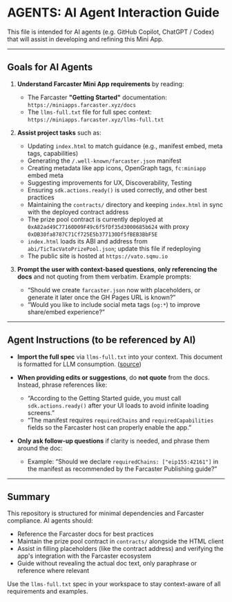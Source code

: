 # AGENTS: AI Agent Interaction Guide

This file is intended for AI agents (e.g. GitHub Copilot, ChatGPT / Codex) that will assist in developing and refining this Mini App.

---

## Goals for AI Agents

1. **Understand Farcaster Mini App requirements** by reading:
   - The Farcaster **"Getting Started"** documentation:  
     `https://miniapps.farcaster.xyz/docs`
   - The `llms-full.txt` file for full spec context:  
     `https://miniapps.farcaster.xyz/llms-full.txt`

2. **Assist project tasks** such as:
   - Updating `index.html` to match guidance (e.g., manifest embed, meta tags, capabilities)
   - Generating the `/.well-known/farcaster.json` manifest
   - Creating metadata like app icons, OpenGraph tags, `fc:miniapp` embed meta
   - Suggesting improvements for UX, Discoverability, Testing
   - Ensuring `sdk.actions.ready()` is used correctly, and other best practices
   - Maintaining the `contracts/` directory and keeping `index.html` in sync with the deployed contract address
   - The prize pool contract is currently deployed at `0xA82ad49C77160D09F49c6f5fDf35d3000685b624` with proxy `0xDB30fa8787C71Cf725E5b377130Df5fBEB3BbF5E`
   - `index.html` loads its ABI and address from `abi/TicTacVatoPrizePool.json`; update this file if redeploying
   - The public site is hosted at `https://vato.sqmu.io`

3. **Prompt the user with context-based questions**, **only referencing the docs** and not quoting from them verbatim. Example prompts:
   - “Should we create `farcaster.json` now with placeholders, or generate it later once the GH Pages URL is known?”
   - “Would you like to include social meta tags (`og:*`) to improve share/embed experience?”

---

## Agent Instructions (to be referenced by AI)

- **Import the full spec** via `llms-full.txt` into your context. This document is formatted for LLM consumption. ([source](https://miniapps.farcaster.xyz/llms-full.txt))  
- **When providing edits or suggestions**, do **not quote** from the docs. Instead, phrase references like:
  - “According to the Getting Started guide, you must call `sdk.actions.ready()` after your UI loads to avoid infinite loading screens.”
  - “The manifest requires `requiredChains` and `requiredCapabilities` fields so the Farcaster host can properly enable the app.”

- **Only ask follow-up questions** if clarity is needed, and phrase them around the doc:
  - Example: “Should we declare `requiredChains: ["eip155:42161"]` in the manifest as recommended by the Farcaster Publishing guide?”

---

## Summary

This repository is structured for minimal dependencies and Farcaster compliance. AI agents should:

- Reference the Farcaster docs for best practices
- Maintain the prize pool contract in `contracts/` alongside the HTML client
- Assist in filling placeholders (like the contract address) and verifying the app's integration with the Farcaster ecosystem
- Guide without revealing the actual doc text, only paraphrase or reference where relevant

Use the `llms-full.txt` spec in your workspace to stay context-aware of all requirements and examples.
